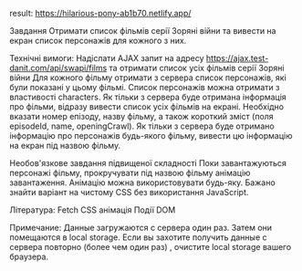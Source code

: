 result: https://hilarious-pony-ab1b70.netlify.app/

Завдання
Отримати список фільмів серії Зоряні війни та вивести на екран список персонажів для кожного з них.

Технічні вимоги:
Надіслати AJAX запит на адресу https://ajax.test-danit.com/api/swapi/films та отримати список усіх фільмів серії Зоряні війни
Для кожного фільму отримати з сервера список персонажів, які були показані у цьому фільмі. Список персонажів можна отримати з властивості characters.
Як тільки з сервера буде отримана інформація про фільми, відразу вивести список усіх фільмів на екрані. Необхідно вказати номер епізоду, назву фільму, а також короткий зміст (поля episodeId, name, openingCrawl).
Як тільки з сервера буде отримано інформацію про персонажів будь-якого фільму, вивести цю інформацію на екран під назвою фільму.

Необов'язкове завдання підвищеної складності
Поки завантажуються персонажі фільму, прокручувати під назвою фільму анімацію завантаження. Анімацію можна використовувати будь-яку. Бажано знайти варіант на чистому CSS без використання JavaScript.

Література:
Fetch
CSS анімація
Події DOM

Примечание:
Данные загружаются с сервера один раз. Затем они помещаются в local storage.
Если вы захотите получить данные с сервера повторно (более чем один раз) , очистите local storage вашего браузера.
